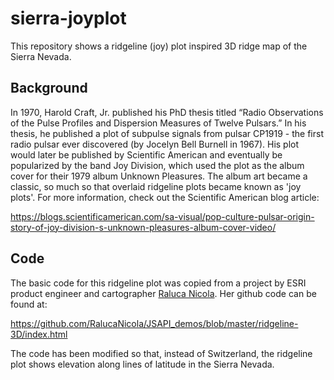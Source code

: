# sierra-joyplot

This repository shows a ridgeline (joy) plot inspired 3D ridge map of the Sierra Nevada.

## Background
In 1970, Harold Craft, Jr. published his PhD thesis titled “Radio Observations of the Pulse Profiles and Dispersion Measures of Twelve Pulsars.”  In his thesis, he published a plot of subpulse signals from pulsar CP1919 - the first radio pulsar ever discovered (by Jocelyn Bell Burnell in 1967).  His plot would later be published by Scientific American and eventually be popularized by the band Joy Division, which used the plot as the album cover for their 1979 album Unknown Pleasures.  The album art became a classic, so much so that overlaid ridgeline plots became known as 'joy plots'.  For more information, check out the Scientific American blog article:

https://blogs.scientificamerican.com/sa-visual/pop-culture-pulsar-origin-story-of-joy-division-s-unknown-pleasures-album-cover-video/

## Code
The basic code for this ridgeline plot was copied from a project by ESRI product engineer and cartographer [Raluca Nicola](https://raluca-nicola.net/).  Her github code can be found at:

https://github.com/RalucaNicola/JSAPI_demos/blob/master/ridgeline-3D/index.html

The code has been modified so that, instead of Switzerland, the ridgeline plot shows elevation along lines of latitude in the Sierra Nevada.
